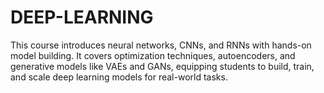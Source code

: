 # DEEP-LEARNING
This course introduces neural networks, CNNs, and RNNs with hands-on model building. It covers optimization techniques, autoencoders, and generative models like VAEs and GANs, equipping students to build, train, and scale deep learning models for real-world tasks.
